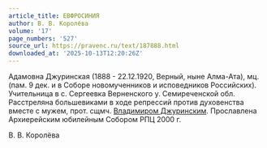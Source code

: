 ```yaml
---
article_title: ЕВФРОСИНИЯ
author: В. В. Королёва
volume: '17'
page_numbers: '527'
source_url: https://pravenc.ru/text/187888.html
downloaded_at: '2025-10-13T12:20:26Z'
---
```


Адамовна Джуринская (1888 - 22.12.1920, Верный, ныне Алма-Ата), мц. (пам. 9 дек. и в Соборе новомученников и исповедников Российских). Учительница в с. Сергеевка Верненского у. Семиреченской обл. Расстреляна большевиками в ходе репрессий против духовенства вместе с мужем, прот. сщмч. [Владимиром Джуринским](<https://pravenc.ru/text/Владимиром Джуринским.html>). Прославлена Архиерейским юбилейным Собором РПЦ 2000 г.

В. В. Королёва
